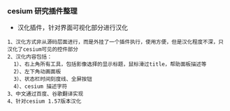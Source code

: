  ### cesium 研究插件整理
-  汉化插件，针对界面可视化部分进行汉化  
 ```
1、汉化方式非从源码层面进行，而是外挂了一个插件执行，使用方便，但是汉化程度不深，只汉化了cesium可见的控件部分
2、汉化内容包括：
   1）、右上角所有工具，包括影像选择的显示标题，鼠标滑过title，帮助面板描述等
   2）、左下角动画面板
   3）、状态栏时间刻度线、全屏按钮
   4）、cesium 描述字符
3、中文通过百度、谷歌翻译实现
4、针对cesium 1.57版本汉化
 ```